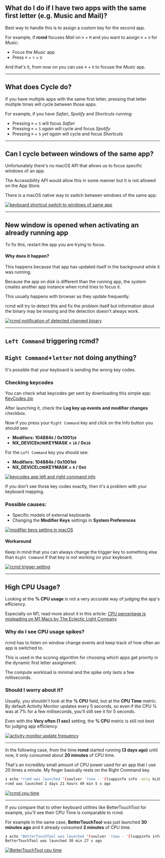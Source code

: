 ## What do I do if I have two apps with the same first letter (e.g. Music and Mail)?

Best way to handle this is to assign a custom key for the second app.

For example, if **rcmd** focuses *Mail* on `⌘` + `M` and you want to assign `⌘` + `U` for *Music*:

* Focus the *Music* app
* Press `⌘` + `⌥` + `U`

And that's it, from now on you can use `⌘` + `U` to focuse the *Music* app.

----

## What does Cycle do?

If you have multiple apps with the same first letter, pressing that letter multiple times will cycle between those apps.

For example, if you have *Safari*, *Spotify* and *Shortcuts* running:

* Pressing `⌘` + `S` will focus *Safari*
* Pressing `⌘` + `S` *again* will cycle and focus *Spotify*
* Pressing `⌘` + `S` *yet again* will cycle and focus *Shortcuts*

----

## Can I cycle between windows of the same app?

Unfortunately there's no macOS API that allows us to focus specific windows of an app.

The Accessibility API would allow this in some manner but it is not allowed on the App Store.

There is a macOS native way to switch between windows of the same app:

[![keyboard shortcut switch to windows of same app](/static/img/keyboard-shortcut-focus-window.png)](/static/img/keyboard-shortcut-focus-window.png)

----

## New window is opened when activating an already running app

To fix this, restart the app you are trying to focus.

[]()

#### Why does it happen?

This happens because that app has updated itself in the background while it was running.

Because the app on disk is different than the running app, the system creates another app instance when rcmd tries to focus it.

This usually happens with browser as they update frequently.

rcmd will try to detect this and fix the problem itself but information about the binary may be missing and the detection doesn't always work.

[![rcmd notification of detected changed binary](/static/img/rcmd-detect-changed-binary.png)](/static/img/rcmd-detect-changed-binary.png)


----

## `Left Command` triggering rcmd?
## `Right Command`+`letter` not doing anything?

It's possible that your keyboard is sending the wrong key codes.

### Checking keycodes

You can check what keycodes get sent by downloading this simple app: [KeyCodes.zip](https://files.alinpanaitiu.com/KeyCodes.zip)

After launching it, check the **Log key up events and modifier changes** checkbox.

Now if you press your `Right Command` key and click on the Info button you should see:

* **Modifiers: 104884`8` / 0x1001`10`**
* **NX_DEVICE`RCMD`KEYMASK = `16` / 0x`10`**

For the `Left Command` key you should see:

* **Modifiers: 104884`0` / 0x1001`08`**
* **NX_DEVICE`LCMD`KEYMASK = `8` / 0x`8`**

[![keycodes app left and right command info](/static/img/keycodes-rcmd.png)](/static/img/keycodes-rcmd.png)

If you don't see those key codes exactly, then it's a problem with your keyboard mapping.

### Possible causes:

* Specific models of external keyboards
* Changing the **Modifier Keys** settings in **System Preferences**

[![modifier keys setting in macOS](/static/img/modifier-mapping.png)](/static/img/modifier-mapping.png)


#### Workaround

Keep in mind that you can always change the trigger key to something else than `Right Command` if that key is not working on your keyboard.

[![rcmd trigger setting](/static/img/rcmd-trigger-setting.png)](/static/img/rcmd-trigger-setting.png)

----

## High CPU Usage?

Looking at the **% CPU usage** is not a very accurate way of judging the app's efficiency.

Especially on M1, read more about it in this article: [CPU percentage is misleading on M1 Macs by The Eclectic Light Company](https://eclecticlight.co/2022/02/24/cpu-percentage-is-misleading-on-m1-macs/)


### Why do I see CPU usage spikes?

rcmd has to listen on window change events and keep track of how often an app is switched to. 

This is used in the scoring algorithm for choosing which apps get priority in the dynamic first letter assignment.

The compute workload is minimal and the spike only lasts a few milliseconds.

### Should I worry about it?

Usually, you shouldn't look at the **% CPU** field, but at the **CPU Time** metric. By default Activity Monitor updates every 5 seconds, so even if the CPU % was at 7% for a few milliseconds, you'll still see it for 5 seconds.

Even with the **Very often (1 sec)** setting, the **% CPU** metric is still not best for judging app efficiency.

[![activity monitor update frequency](/static/img/activity-monitor-update-frequency.png)](/static/img/activity-monitor-update-frequency.png)

---

In the following case, from the time **rcmd** started running **(3 days ago)** until now, it only consumed about **20 minutes** of CPU time. 

That's an incredibly small amount of CPU power used for an app that I use 20 times a minute. My finger basically rests on the Right Command key.

```sh
❯ echo "rcmd was launched "(soulver '(now - '(lsappinfo info -only kLSLaunchTimeKey rcmd | cut -d= -f2)') as time')" ago"
rcmd was launched 2 days 21 hours 49 min 5 s ago
```

[![rcmd cpu time](/static/img/rcmd-cpu-time.png)](/static/img/rcmd-cpu-time.png)

---

If you compare that to other keyboard utilities like BetterTouchTool for example, you'll see their CPU Time is comparable to rcmd.

For example in the same case, **BetterTouchTool** was just launched **30 minutes ago** and it already consumed **2 minutes** of CPU time.

```sh
❯ echo "BetterTouchTool was launched "(soulver '(now - '(lsappinfo info -only kLSLaunchTimeKey BetterTouchTool | cut -d= -f2)') as time')" ago"
BetterTouchTool was launched 30 min 27 s ago
```

[![BetterTouchTool cpu time](/static/img/btt-cpu-time.png)](/static/img/btt-cpu-time.png)
